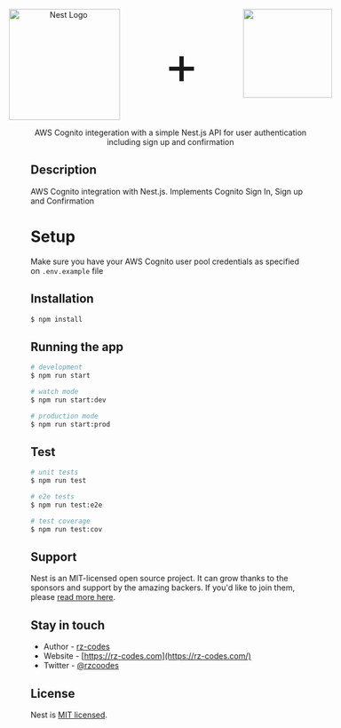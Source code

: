 <p align="center" style="display:flex; justify-content:center; gap:5rem">
  <a href="http://nestjs.com/" target="blank"><img src="https://nestjs.com/img/logo-small.svg" width="200" alt="Nest Logo" /></a>
  <span style="display:flex; align-items:center; font-size:95px" >+</span>
  <img src="https://cdn.worldvectorlogo.com/logos/aws-cognito.svg" width="160"/>
</p>

[circleci-image]: https://img.shields.io/circleci/build/github/nestjs/nest/master?token=abc123def456
[circleci-url]: https://circleci.com/gh/nestjs/nest

  <p align="center">AWS Cognito integeration with a simple Nest.js API for user authentication including sign up and confirmation </p>

## Description

AWS Cognito integration with Nest.js.
Implements Cognito Sign In, Sign up and Confirmation

# Setup

Make sure you have your AWS Cognito user pool credentials as specified on `.env.example` file

## Installation

```bash
$ npm install
```

## Running the app

```bash
# development
$ npm run start

# watch mode
$ npm run start:dev

# production mode
$ npm run start:prod
```

## Test

```bash
# unit tests
$ npm run test

# e2e tests
$ npm run test:e2e

# test coverage
$ npm run test:cov
```

## Support

Nest is an MIT-licensed open source project. It can grow thanks to the sponsors and support by the amazing backers. If you'd like to join them, please [read more here](https://docs.nestjs.com/support).

## Stay in touch

- Author - [rz-codes](https://rz-codes.com)
- Website - [https://rz-codes.com](https://rz-codes.com/)
- Twitter - [@rzcoodes](https://twitter.com/rzcodes)

## License

Nest is [MIT licensed](LICENSE).
